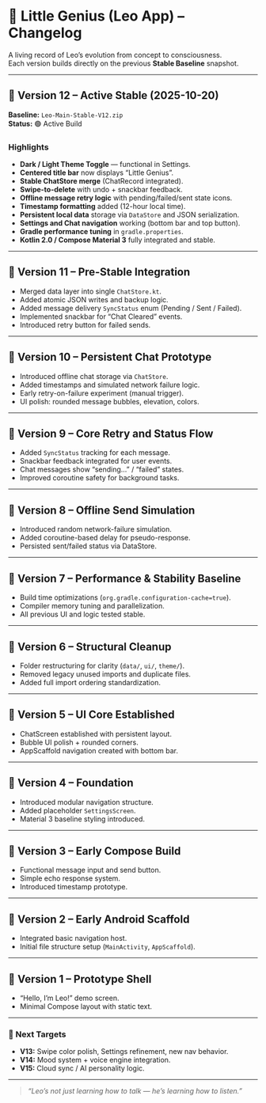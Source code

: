 # 🧾 Little Genius (Leo App) – Changelog

A living record of Leo’s evolution from concept to consciousness.  
Each version builds directly on the previous **Stable Baseline** snapshot.

---

## 🧱 Version 12 – Active Stable (2025-10-20)
**Baseline:** `Leo-Main-Stable-V12.zip`  
**Status:** 🟢 Active Build

### Highlights
- **Dark / Light Theme Toggle** — functional in Settings.
- **Centered title bar** now displays “Little Genius”.
- **Stable ChatStore merge** (ChatRecord integrated).
- **Swipe-to-delete** with undo + snackbar feedback.
- **Offline message retry logic** with pending/failed/sent state icons.
- **Timestamp formatting** added (12-hour local time).
- **Persistent local data** storage via `DataStore` and JSON serialization.
- **Settings and Chat navigation** working (bottom bar and top button).
- **Gradle performance tuning** in `gradle.properties`.
- **Kotlin 2.0 / Compose Material 3** fully integrated and stable.

---

## 🧱 Version 11 – Pre-Stable Integration
- Merged data layer into single `ChatStore.kt`.
- Added atomic JSON writes and backup logic.
- Added message delivery `SyncStatus` enum (Pending / Sent / Failed).
- Implemented snackbar for “Chat Cleared” events.
- Introduced retry button for failed sends.

---

## 🧱 Version 10 – Persistent Chat Prototype
- Introduced offline chat storage via `ChatStore`.
- Added timestamps and simulated network failure logic.
- Early retry-on-failure experiment (manual trigger).
- UI polish: rounded message bubbles, elevation, colors.

---

## 🧱 Version 9 – Core Retry and Status Flow
- Added `SyncStatus` tracking for each message.
- Snackbar feedback integrated for user events.
- Chat messages show “sending…” / “failed” states.
- Improved coroutine safety for background tasks.

---

## 🧱 Version 8 – Offline Send Simulation
- Introduced random network-failure simulation.
- Added coroutine-based delay for pseudo-response.
- Persisted sent/failed status via DataStore.

---

## 🧱 Version 7 – Performance & Stability Baseline
- Build time optimizations (`org.gradle.configuration-cache=true`).
- Compiler memory tuning and parallelization.
- All previous UI and logic tested stable.

---

## 🧱 Version 6 – Structural Cleanup
- Folder restructuring for clarity (`data/`, `ui/`, `theme/`).
- Removed legacy unused imports and duplicate files.
- Added full import ordering standardization.

---

## 🧱 Version 5 – UI Core Established
- ChatScreen established with persistent layout.
- Bubble UI polish + rounded corners.
- AppScaffold navigation created with bottom bar.

---

## 🧱 Version 4 – Foundation
- Introduced modular navigation structure.
- Added placeholder `SettingsScreen`.
- Material 3 baseline styling introduced.

---

## 🧱 Version 3 – Early Compose Build
- Functional message input and send button.
- Simple echo response system.
- Introduced timestamp prototype.

---

## 🧱 Version 2 – Early Android Scaffold
- Integrated basic navigation host.
- Initial file structure setup (`MainActivity`, `AppScaffold`).

---

## 🧱 Version 1 – Prototype Shell
- “Hello, I’m Leo!” demo screen.
- Minimal Compose layout with static text.

---

### 🚀 Next Targets
- **V13:** Swipe color polish, Settings refinement, new nav behavior.
- **V14:** Mood system + voice engine integration.
- **V15:** Cloud sync / AI personality logic.

---

> _“Leo’s not just learning how to talk — he’s learning how to listen.”_